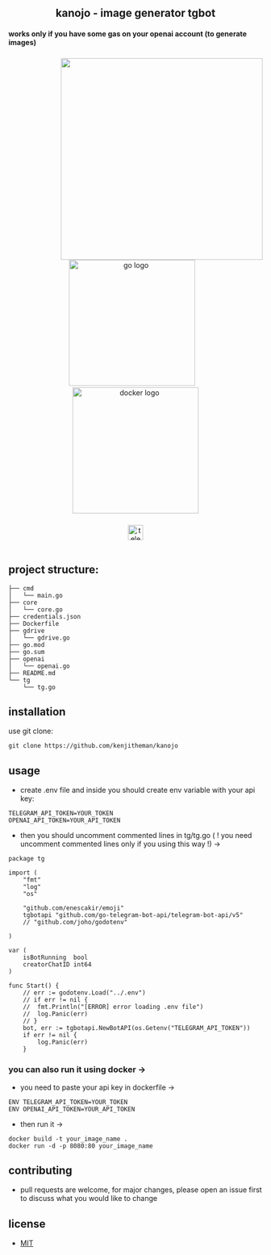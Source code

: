 <h2 align="center">kanojo - image generator tgbot</h2>

#### works only if you have some gas on your openai account (to generate images)

###

<img align="right" height="400" src="https://media.tenor.com/PcSajWr_cMYAAAAd/anime.gif"  />

###

<div align="center">
  <img src="https://cdn.jsdelivr.net/gh/devicons/devicon/icons/go/go-original.svg" height="250" alt="go logo"  />
  <img width="10" />
  <img src="https://cdn.jsdelivr.net/gh/devicons/devicon/icons/docker/docker-original.svg" height="250" alt="docker logo"  />
</div>

###

<div align="center">
  <img src="https://img.shields.io/static/v1?message=kanojo&logo=telegram&label=&color=909ef7&logoColor=white&labelColor=&style=for-the-badge" height="30" alt="telegram logo"  />
</div>

<br>

## project structure:

```
├── cmd
│   └── main.go
├── core
│   └── core.go
├── credentials.json
├── Dockerfile
├── gdrive
│   └── gdrive.go
├── go.mod
├── go.sum
├── openai
│   └── openai.go
├── README.md
└── tg
    └── tg.go
```

## installation

use git clone:

```
git clone https://github.com/kenjitheman/kanojo
```

## usage

- create .env file and inside you should create env variable with your api key:

```
TELEGRAM_API_TOKEN=YOUR_TOKEN
OPENAI_API_TOKEN=YOUR_API_TOKEN
```

- then you should uncomment commented lines in tg/tg.go ( ! you need uncomment
  commented lines only if you using this way !) ->

```
package tg

import (
	"fmt"
	"log"
	"os"

	"github.com/enescakir/emoji"
	tgbotapi "github.com/go-telegram-bot-api/telegram-bot-api/v5"
	// "github.com/joho/godotenv"

)

var (
	isBotRunning  bool
	creatorChatID int64
)

func Start() {
	// err := godotenv.Load("../.env")
	// if err != nil {
	// 	fmt.Println("[ERROR] error loading .env file")
	// 	log.Panic(err)
	// }
	bot, err := tgbotapi.NewBotAPI(os.Getenv("TELEGRAM_API_TOKEN"))
	if err != nil {
		log.Panic(err)
	}
```

### you can also run it using docker ->

- you need to paste your api key in dockerfile ->

```
ENV TELEGRAM_API_TOKEN=YOUR_TOKEN
ENV OPENAI_API_TOKEN=YOUR_API_TOKEN
```

- then run it ->

```
docker build -t your_image_name .
docker run -d -p 8080:80 your_image_name
```

## contributing

- pull requests are welcome, for major changes, please open an issue first to
  discuss what you would like to change

## license

- [MIT](https://choosealicense.com/licenses/mit/)
